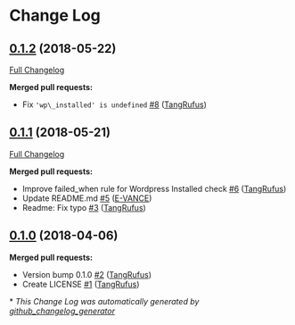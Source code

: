 # Change Log

## [0.1.2](https://github.com/ItinerisLtd/trellis-backup-during-deploy/tree/0.1.2) (2018-05-22)
[Full Changelog](https://github.com/ItinerisLtd/trellis-backup-during-deploy/compare/0.1.1...0.1.2)

**Merged pull requests:**

- Fix `'wp\_installed' is undefined` [\#8](https://github.com/ItinerisLtd/trellis-backup-during-deploy/pull/8) ([TangRufus](https://github.com/TangRufus))

## [0.1.1](https://github.com/ItinerisLtd/trellis-backup-during-deploy/tree/0.1.1) (2018-05-21)
[Full Changelog](https://github.com/ItinerisLtd/trellis-backup-during-deploy/compare/0.1.0...0.1.1)

**Merged pull requests:**

- Improve failed\_when rule for Wordpress Installed check [\#6](https://github.com/ItinerisLtd/trellis-backup-during-deploy/pull/6) ([TangRufus](https://github.com/TangRufus))
- Update README.md [\#5](https://github.com/ItinerisLtd/trellis-backup-during-deploy/pull/5) ([E-VANCE](https://github.com/E-VANCE))
- Readme: Fix typo [\#3](https://github.com/ItinerisLtd/trellis-backup-during-deploy/pull/3) ([TangRufus](https://github.com/TangRufus))

## [0.1.0](https://github.com/ItinerisLtd/trellis-backup-during-deploy/tree/0.1.0) (2018-04-06)
**Merged pull requests:**

- Version bump 0.1.0 [\#2](https://github.com/ItinerisLtd/trellis-backup-during-deploy/pull/2) ([TangRufus](https://github.com/TangRufus))
- Create LICENSE [\#1](https://github.com/ItinerisLtd/trellis-backup-during-deploy/pull/1) ([TangRufus](https://github.com/TangRufus))



\* *This Change Log was automatically generated by [github_changelog_generator](https://github.com/skywinder/Github-Changelog-Generator)*